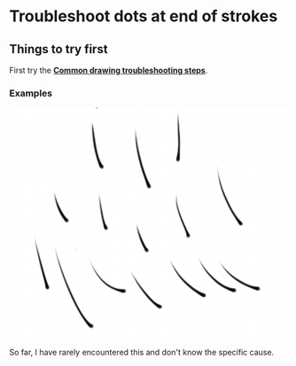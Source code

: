 # Troubleshoot dots at end of strokes

## Things to try first

First try the [**Common drawing troubleshooting steps**](common-drawing-troubleshooting-steps.md).&#x20;



### Examples

![](<../.gitbook/assets/image (337).png>)

So far, I have rarely encountered this and don't know the specific cause.





##

